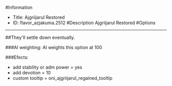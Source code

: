 #Information
 - Title: Ajgriijarul Restored
 - ID: flavor_azjakuma.2512
#Description
Ajgriijarul Restored
#Options

___
##They'll settle down eventually.

###AI weighting:
AI weights this option at 100


###Efects:<ul><li>add stability or adm power = yes</li><li>add devotion = 10</li><li>custom tooltip = oni_ajgriijarul_regained_tooltip</li></ul>
